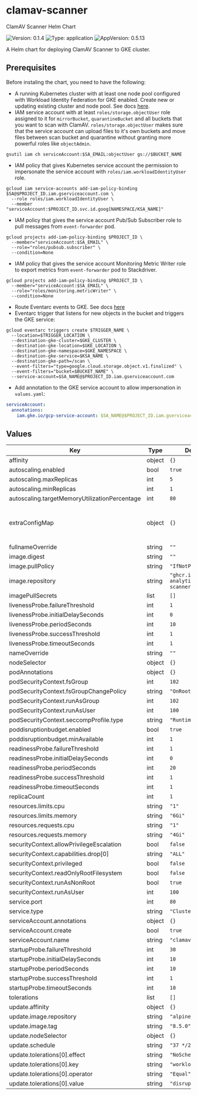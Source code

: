 # clamav-scanner

ClamAV Scanner Helm Chart

![Version: 0.1.4](https://img.shields.io/badge/Version-0.1.4-informational?style=flat-square) ![Type: application](https://img.shields.io/badge/Type-application-informational?style=flat-square) ![AppVersion: 0.5.13](https://img.shields.io/badge/AppVersion-0.5.13-informational?style=flat-square)

A Helm chart for deploying ClamAV Scanner to GKE cluster.

## Prerequisites

Before instaling the chart, you need to have the following:

- A running Kubernetes cluster with at least one node pool configured with Workload Identity Federation for GKE enabled.
Create new or updating existing cluster and node pool. See docs [here](https://cloud.google.com/kubernetes-engine/docs/how-to/workload-identity).
- IAM service account with at least `roles/storage.objectUser` role assigned to it for `mirrorBucket`, `quarantineBucket` and all buckets that you want to scan with ClamAV.
`roles/storage.objectUser` makes sure that the service account can upload files to it's own buckets and move files between scan bucket and quarantine without granting more powerful roles like `objectAdmin`.

```console
gsutil iam ch serviceAccount:$SA_EMAIL:objectUser gs://$BUCKET_NAME
```

- IAM policy that gives Kubernetes service account the permission to impersonate the service account with `roles/iam.workloadIdentityUser` role.

```console
gcloud iam service-accounts add-iam-policy-binding $SA@$PROJECT_ID.iam.gserviceaccount.com \
  --role roles/iam.workloadIdentityUser \
  --member "serviceAccount:$PROJECT_ID.svc.id.goog[NAMESPACE/KSA_NAME]"
```

- IAM policy that gives the service account Pub/Sub Subscriber role to pull messages from `event-forwarder` pod.

```console
gcloud projects add-iam-policy-binding $PROJECT_ID \
  --member="serviceAccount:$SA_EMAIL" \
  --role="roles/pubsub.subscriber" \
  --condition=None
```

- IAM policy that gives the service account Monitoring Metric Writer role to export metrics from `event-forwarder` pod to Stackdriver.

```console
gcloud projects add-iam-policy-binding $PROJECT_ID \
  --member="serviceAccount:$SA_EMAIL" \
  --role="roles/monitoring.metricWriter" \
  --condition=None
```

- Route Eventarc events to GKE. See docs [here](https://cloud.google.com/eventarc/docs/gke/route-trigger-cloud-storage#gcloud)
- Eventarc trigger that listens for new objects in the bucket and triggers the GKE service:

```console
gcloud eventarc triggers create $TRIGGER_NAME \
  --location=$TRIGGER_LOCATION \
  --destination-gke-cluster=$GKE_CLUSTER \
  --destination-gke-location=$GKE_LOCATION \
  --destination-gke-namespace=$GKE_NAMESPACE \
  --destination-gke-service=$KSA_NAME \
  --destination-gke-path=/scan \
  --event-filters="type=google.cloud.storage.object.v1.finalized" \
  --event-filters="bucket=$BUCKET_NAME" \
  --service-account=$SA_NAME@$PROJECT_ID.iam.gserviceaccount.com
```

- Add annotation to the GKE service account to allow impersonation in `values.yaml`:

```yaml
serviceAccount:
  annotations:
    iam.gke.io/gcp-service-account: $SA_NAME@$PROJECT_ID.iam.gserviceaccount.com
```

## Values

| Key | Type | Default | Description |
|-----|------|---------|-------------|
| affinity | object | `{}` |  |
| autoscaling.enabled | bool | `true` |  |
| autoscaling.maxReplicas | int | `5` |  |
| autoscaling.minReplicas | int | `1` |  |
| autoscaling.targetMemoryUtilizationPercentage | int | `80` |  |
| extraConfigMap | object | `{}` | Key/value pairs to be exposed as environment variables |
| fullnameOverride | string | `""` |  |
| image.digest | string | `""` |  |
| image.pullPolicy | string | `"IfNotPresent"` |  |
| image.repository | string | `"ghcr.io/ignite-analytics/clamav-scanner"` |  |
| imagePullSecrets | list | `[]` |  |
| livenessProbe.failureThreshold | int | `1` |  |
| livenessProbe.initialDelaySeconds | int | `0` |  |
| livenessProbe.periodSeconds | int | `10` |  |
| livenessProbe.successThreshold | int | `1` |  |
| livenessProbe.timeoutSeconds | int | `1` |  |
| nameOverride | string | `""` |  |
| nodeSelector | object | `{}` |  |
| podAnnotations | object | `{}` |  |
| podSecurityContext.fsGroup | int | `102` |  |
| podSecurityContext.fsGroupChangePolicy | string | `"OnRootMismatch"` |  |
| podSecurityContext.runAsGroup | int | `102` |  |
| podSecurityContext.runAsUser | int | `100` |  |
| podSecurityContext.seccompProfile.type | string | `"RuntimeDefault"` |  |
| poddisruptionbudget.enabled | bool | `true` |  |
| poddisruptionbudget.minAvailable | int | `1` |  |
| readinessProbe.failureThreshold | int | `1` |  |
| readinessProbe.initialDelaySeconds | int | `0` |  |
| readinessProbe.periodSeconds | int | `20` |  |
| readinessProbe.successThreshold | int | `1` |  |
| readinessProbe.timeoutSeconds | int | `1` |  |
| replicaCount | int | `1` |  |
| resources.limits.cpu | string | `"1"` |  |
| resources.limits.memory | string | `"6Gi"` |  |
| resources.requests.cpu | string | `"1"` |  |
| resources.requests.memory | string | `"4Gi"` |  |
| securityContext.allowPrivilegeEscalation | bool | `false` |  |
| securityContext.capabilities.drop[0] | string | `"ALL"` |  |
| securityContext.privileged | bool | `false` |  |
| securityContext.readOnlyRootFilesystem | bool | `false` |  |
| securityContext.runAsNonRoot | bool | `true` |  |
| securityContext.runAsUser | int | `100` |  |
| service.port | int | `80` |  |
| service.type | string | `"ClusterIP"` |  |
| serviceAccount.annotations | object | `{}` |  |
| serviceAccount.create | bool | `true` |  |
| serviceAccount.name | string | `"clamav-scanner"` |  |
| startupProbe.failureThreshold | int | `30` |  |
| startupProbe.initialDelaySeconds | int | `10` |  |
| startupProbe.periodSeconds | int | `10` |  |
| startupProbe.successThreshold | int | `1` |  |
| startupProbe.timeoutSeconds | int | `10` |  |
| tolerations | list | `[]` |  |
| update.affinity | object | `{}` |  |
| update.image.repository | string | `"alpine/curl"` |  |
| update.image.tag | string | `"8.5.0"` |  |
| update.nodeSelector | object | `{}` |  |
| update.schedule | string | `"37 */2 * * *"` |  |
| update.tolerations[0].effect | string | `"NoSchedule"` |  |
| update.tolerations[0].key | string | `"workload"` |  |
| update.tolerations[0].operator | string | `"Equal"` |  |
| update.tolerations[0].value | string | `"disruptive"` |  |
